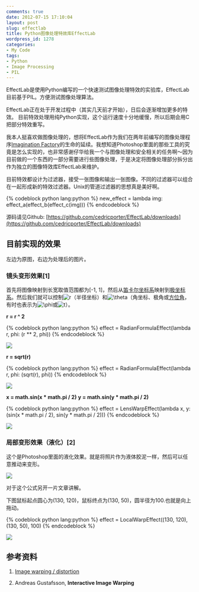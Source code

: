 ```yaml
---
comments: true
date: 2012-07-15 17:10:04
layout: post
slug: effectlab
title: Python图像处理特效库EffectLab
wordpress_id: 1278
categories:
- My Code
tags:
- Python
- Image Processing
- PIL
---
```


EffectLab是使用Python编写的一个快速测试图像处理特效的实验库，EffectLab目前基于PIL。方便测试图像处理算法。

EffectLab正在处于开发过程中（其实几天前才开始），日后会逐渐增加更多的特效。 目前特效处理用纯Python实现，这个运行速度十分地缓慢，所以后期会用C把部分特效重写。

我本人挺喜欢做图像处理的，想将EffectLab作为我们在两年前编写的图像处理程序[Imagination Factory](http://everet.org/2012/01/imagination-factory.html)的生命的延续。我想知道Photoshop里面的那些工具的究竟是怎么实现的，也非常感谢仔华给我一个与图像处理和安全相关的任务啊～因为目前做的一个东西的一部分需要进行些图像处理，于是决定将图像处理部分拆分出作为独立的图像特效库EffectLab来维护。

目前特效都设计为过滤器，接受一张图像和输出一张图像。不同的过滤器可以组合在一起形成新的特效过滤器。Unix的管道过滤器的思想真是美好啊。

{% codeblock python lang:python %}
new_effect = lambda img: effect_a(effect_b(effect_c(img)))
{% endcodeblock %}

源码请见Github: [https://github.com/cedricporter/EffectLab/downloads](https://github.com/cedricporter/EffectLab/downloads)


## 目前实现的效果


左边为原图，右边为处理后的图片。


### 镜头变形效果[1]


首先将图像映射到长宽取值范围都为[-1, 1]，然后从[笛卡尔坐标系](http://zh.wikipedia.org/zh/%E7%AC%9B%E5%8D%A1%E5%84%BF%E5%9D%90%E6%A0%87%E7%B3%BB)映射到[极坐标系](http://zh.wikipedia.org/wiki/%E6%9E%81%E5%9D%90%E6%A0%87%E7%B3%BB)。然后我们就可以控制![r](http://upload.wikimedia.org/wikipedia/zh/math/4/b/4/4b43b0aee35624cd95b910189b3dc231.png)（半径坐标）和![\theta](http://upload.wikimedia.org/wikipedia/zh/math/5/0/d/50d91f80cbb8feda1d10e167107ad1ff.png)（角坐标、极角或[方位角](http://zh.wikipedia.org/wiki/%E6%96%B9%E4%BD%8D%E8%A7%92)，有时也表示为![\phi](http://upload.wikimedia.org/wikipedia/zh/math/7/f/2/7f20aa0b3691b496aec21cf356f63e04.png)或![t](http://upload.wikimedia.org/wikipedia/zh/math/e/3/5/e358efa489f58062f10dd7316b65649e.png)）。

**r = r ^ 2**

{% codeblock python lang:python %}
effect = RadianFormulaEffect(lambda r, phi: (r ** 2, phi))
{% endcodeblock %}

<!-- more -->
[![](http://everet.org/wp-content/uploads/2012/07/5.jpg)](http://everet.org/wp-content/uploads/2012/07/5.jpg)

**r = sqrt(r)**

{% codeblock python lang:python %}
effect = RadianFormulaEffect(lambda r, phi: (sqrt(r), phi))
{% endcodeblock %}

[![](http://everet.org/wp-content/uploads/2012/07/1.jpg)](http://everet.org/wp-content/uploads/2012/07/1.jpg)

**x = math.sin(x * math.pi / 2)**
**y = math.sin(y * math.pi / 2)**

{% codeblock python lang:python %}
effect = LensWarpEffect(lambda x, y: (sin(x * math.pi / 2), sin(y * math.pi / 2)))
{% endcodeblock %}

[![](http://everet.org/wp-content/uploads/2012/07/4.jpg)](http://everet.org/wp-content/uploads/2012/07/4.jpg)


### 局部变形效果（液化）[2]


这个是Photoshop里面的液化效果。就是将照片作为液体胶泥一样，然后可以任意推动来变形。

[![](http://everet.org/wp-content/uploads/2012/07/Screenshot-from-2012-07-15-163959.png)](http://everet.org/wp-content/uploads/2012/07/Screenshot-from-2012-07-15-163959.png)

对于这个公式另开一片文章讲解。

下图鼠标起点圆心为(130, 120)，鼠标终点为(130, 50)，圆半径为100.也就是向上拖动。

{% codeblock python lang:python %}
effect = LocalWarpEffect((130, 120), (130, 50), 100)
{% endcodeblock %}

[![](http://everet.org/wp-content/uploads/2012/07/6.jpg)](http://everet.org/wp-content/uploads/2012/07/6.jpg)




## 参考资料





	
  1. [Image warping / distortion](http://paulbourke.net/miscellaneous/imagewarp/)

	
  2. Andreas Gustafsson, **Interactive Image Warping**


